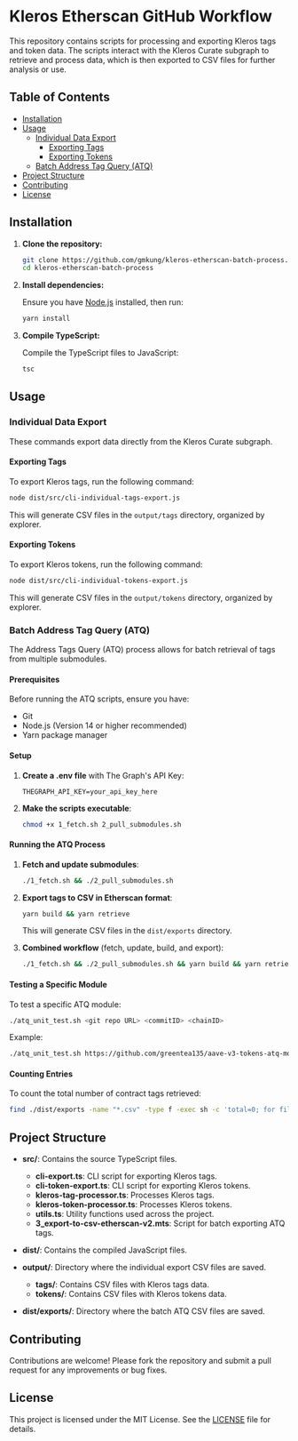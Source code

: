 # Kleros Etherscan GitHub Workflow

This repository contains scripts for processing and exporting Kleros tags and token data. The scripts interact with the Kleros Curate subgraph to retrieve and process data, which is then exported to CSV files for further analysis or use.

## Table of Contents

- [Installation](#installation)
- [Usage](#usage)
  - [Individual Data Export](#individual-data-export)
    - [Exporting Tags](#exporting-tags)
    - [Exporting Tokens](#exporting-tokens)
  - [Batch Address Tag Query (ATQ)](#batch-address-tag-query-atq)
- [Project Structure](#project-structure)
- [Contributing](#contributing)
- [License](#license)

## Installation

1. **Clone the repository:**

   ```bash
   git clone https://github.com/gmkung/kleros-etherscan-batch-process.git
   cd kleros-etherscan-batch-process
   ```

2. **Install dependencies:**

   Ensure you have [Node.js](https://nodejs.org/) installed, then run:

   ```bash
   yarn install
   ```

3. **Compile TypeScript:**

   Compile the TypeScript files to JavaScript:

   ```bash
   tsc
   ```

## Usage

### Individual Data Export

These commands export data directly from the Kleros Curate subgraph.

#### Exporting Tags

To export Kleros tags, run the following command:

```bash
node dist/src/cli-individual-tags-export.js
```

This will generate CSV files in the `output/tags` directory, organized by explorer.

#### Exporting Tokens

To export Kleros tokens, run the following command:

```bash
node dist/src/cli-individual-tokens-export.js
```

This will generate CSV files in the `output/tokens` directory, organized by explorer.

### Batch Address Tag Query (ATQ)

The Address Tags Query (ATQ) process allows for batch retrieval of tags from multiple submodules.

#### Prerequisites

Before running the ATQ scripts, ensure you have:

- Git
- Node.js (Version 14 or higher recommended)
- Yarn package manager

#### Setup

1. **Create a .env file** with The Graph's API Key:

   ```
   THEGRAPH_API_KEY=your_api_key_here
   ```

2. **Make the scripts executable**:
   ```bash
   chmod +x 1_fetch.sh 2_pull_submodules.sh
   ```

#### Running the ATQ Process

1. **Fetch and update submodules**:

   ```bash
   ./1_fetch.sh && ./2_pull_submodules.sh
   ```

2. **Export tags to CSV in Etherscan format**:

   ```bash
   yarn build && yarn retrieve
   ```

   This will generate CSV files in the `dist/exports` directory.

3. **Combined workflow** (fetch, update, build, and export):
   ```bash
   ./1_fetch.sh && ./2_pull_submodules.sh && yarn build && yarn retrieve
   ```

#### Testing a Specific Module

To test a specific ATQ module:

```bash
./atq_unit_test.sh <git repo URL> <commitID> <chainID>
```

Example:

```bash
./atq_unit_test.sh https://github.com/greentea135/aave-v3-tokens-atq-module.git 2b0edde 1
```

#### Counting Entries

To count the total number of contract tags retrieved:

```bash
find ./dist/exports -name "*.csv" -type f -exec sh -c 'total=0; for file do count=$(grep -c "" "$file"); echo "$file: $count lines"; total=$((total + count)); done; echo "Total: $total lines"' sh {} +
```

## Project Structure

- **src/**: Contains the source TypeScript files.

  - **cli-export.ts**: CLI script for exporting Kleros tags.
  - **cli-token-export.ts**: CLI script for exporting Kleros tokens.
  - **kleros-tag-processor.ts**: Processes Kleros tags.
  - **kleros-token-processor.ts**: Processes Kleros tokens.
  - **utils.ts**: Utility functions used across the project.
  - **3_export-to-csv-etherscan-v2.mts**: Script for batch exporting ATQ tags.

- **dist/**: Contains the compiled JavaScript files.

- **output/**: Directory where the individual export CSV files are saved.

  - **tags/**: Contains CSV files with Kleros tags data.
  - **tokens/**: Contains CSV files with Kleros tokens data.

- **dist/exports/**: Directory where the batch ATQ CSV files are saved.

## Contributing

Contributions are welcome! Please fork the repository and submit a pull request for any improvements or bug fixes.

## License

This project is licensed under the MIT License. See the [LICENSE](LICENSE) file for details.
